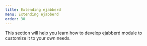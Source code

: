 ```yaml
---
title: Extending ejabberd
menu: Extending ejabberd
order: 30
---
```


This section will help you learn how to develop ejabberd module to customize it to your own needs.